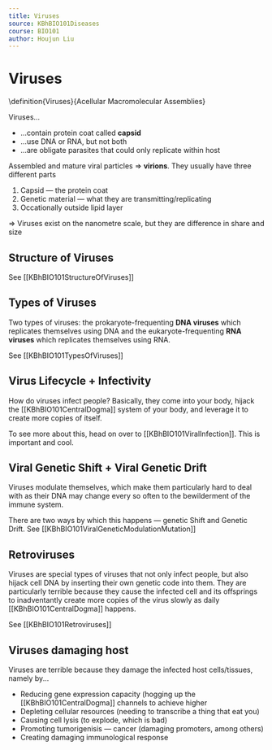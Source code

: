 ```yaml
---
title: Viruses
source: KBhBIO101Diseases
course: BIO101
author: Houjun Liu
---
```


# Viruses
\definition{Viruses}{Acellular Macromolecular Assemblies}

Viruses...

* ...contain protein coat called **capsid**
* ...use DNA or RNA, but not both
* ...are obligate parasites that could only replicate within host

Assembled and mature viral particles => **virions**. They usually have three different parts

1. Capsid — the protein coat
2. Genetic material — what they are transmitting/replicating
3. Occationally outside lipid layer 

=> Viruses exist on the nanometre scale, but they are difference in share and size

## Structure of Viruses
See [[KBhBIO101StructureOfViruses]]

## Types of Viruses
Two types of viruses: the prokaryote-frequenting **DNA viruses** which replicates themselves using DNA and the eukaryote-frequenting **RNA viruses** which replicates themselves using RNA. 

See [[KBhBIO101TypesOfViruses]]

## Virus Lifecycle + Infectivity
How do viruses infect people? Basically, they come into your body, hijack the [[KBhBIO101CentralDogma]] system of your body, and leverage it to create more copies of itself. 

To see more about this, head on over to [[KBhBIO101ViralInfection]]. This is important and cool.

## Viral Genetic Shift + Viral Genetic Drift
Viruses modulate themselves, which make them particularly hard to deal with as their DNA may change every so often to the bewilderment of the immune system.

There are two ways by which this happens — genetic Shift and Genetic Drift. See [[KBhBIO101ViralGeneticModulationMutation]]

## Retroviruses
Viruses are special types of viruses that not only infect people, but also hijack cell DNA by inserting their own genetic code into them. They are particularly terrible because they cause the infected cell and its offsprings to inadventantly create more copies of the virus slowly as daily [[KBhBIO101CentralDogma]] happens.

See [[KBhBIO101Retroviruses]]

## Viruses damaging host
Viruses are terrible because they damage the infected host cells/tissues, namely by...

* Reducing gene expression capacity (hogging up the [[KBhBIO101CentralDogma]] channels to achieve higher 
* Depleting cellular resources (needing to transcribe a thing that eat you)
* Causing cell lysis (to explode, which is bad) 
* Promoting tumorigenisis — cancer (damaging promoters, among others)
* Creating damaging immunological response
